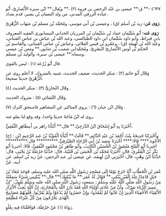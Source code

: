٤٦٣٧ -** ق:** عيسى بن عَبْد الرحمن بن فروة (٢) ،** ويُقال:** ابْن سبرة الأَنْصارِيّ، أَبُو عبادة الزرقي المدني، من ولد النعمان بْن بشير، قدم بغداد.

**رَوَى عَن:** زيد بْن أسلم (ق) ، وعيسى بْن أَبي موسى، ومُحَمَّد بْن مسلم بْن شهاب الزُّهْرِيّ.

**رَوَى عَنه:** أَبُو سُلَيْمان حماد بْن سُلَيْمان بْن المرزبان الحداني النيسابوري الفقيه المعروف بابن قيراط، وأبو داود سُلَيْمان ابن داود الطيالسي، وعبد الله بْن عياش بن عباس القتباني، وعَبْد الله بْن لَهِيعَة (ق) ، وعَمْرو بْن قيس الملائي، وعياش بْن عباس القتباني، والقاسم بْن الحكم بْن أوس الأَنْصارِيّ البَصْرِيّ، ومُحَمَّدابن شعيب بْن شابور،** ومعن بْن عيسى وسماه:** عيسى بْن سبرة، والوليد بْن مسلم.

قال أَبُو زُرْعَة (١) : ليس بالقوي.

وَقَال أَبُو حاتم (٢) : منكر الحديث، ضعيف الحديث، شبيه بالمتروك، لا أعلم روى عن الزُّهْرِيّ حديثا صحيحا.

وقَال البُخارِيُّ (٣) : منكر الحديث (٤) .

وَقَال النَّسَائي (٥) : متروك الحديث.

وَقَال ابْن حبان (٦) : يروي المناكير عَنِ المشاهير فاستحق الترك (٧) .

روى له ابْنُ مَاجَهْ حديثا واحدا، وقد وقع لنا بعلو عنه.

أَخْبَرَنَا بِهِ أَبُو إِسْحَاقَ ابْنُ الدَّرَجِيِّ،** قال:** أَنْبَأَنَا زاهر بن أَبيطَاهِرٍ الثَّقَفِيُّ.

(ح) : وأَخْبَرَتْنَا خَدِيجَةُ بِنْتُ أَحْمَدَ بْنِ عَبْدِ الدَّائِمِ،** قَالَتْ:** أَنْبَأَنَا الْمُؤَيَّدُ بْنُ عَبد الرَّحِيمِ ابْنِ الأَخُوة.**** قَالا:**** أَخْبَرَنَا سَعِيد بْنُ أَبي الرَّجَاءِ الصَّيْرَفِيُّ،********** قال:********** أخبرنا أَبُو الْفَتْحِ مَنْصُورُ بْنُ الْحُسَيْنِ الْكَاتِبُ، وأَبُو طَاهِرِ بْنُ مَحْمُودٍ الثَّقَفِيُّ، قَالا: أخبرنا أَبُو بَكْرِ بْنُ الْمُقْرِئِ، قال: أَخْبَرَنَا مُحَمَّد بْن الْحَسَن بْن قُتَيْبَةَ، قال: حَدَّثَنَا حَرْمَلَةُ بْنُ يَحْيَى، قال: حَدَّثَنَا ابْنُ وهْبٍ، قال: أَخْبَرَنِي ابْنُ لَهِيعَة، عَنِ عِيسَى بْن عبد الرحمن، عَنْ زيد بْن اسلم، عَن أبيه، عَنْ

عُمَر بْنِ الْخَطَّابِ أَنَّهُ خَرَجَ يَوْمًا إِلَى مَسْجِدِ رَسُولِ اللَّهِ صلى الله عليه وسلم، فَوَجَدَ مُعَاذَ بْنَ جَبَلٍ قَاعِدًا عِنْدَ الْقَبْرِ يَبْكِي،** فَقَالَ لَهُ عُمَر:** مَا يُبْكِيكَ؟** قال:** يُبْكِينِي شَيْءٌ سَمِعْتُهُ مِنْ رَسُولِ اللَّهِ صَلَّى اللَّهُ عَلَيْهِ وسَلَّمَ ; سمعت رَسُول اللَّهِ صلى الله عليه وسَلَّمَ يَقُولُ: "إِنَّ يَسِيرَ الرِّيَاءِ شِرْكٌ، وأَنَّ مَنْ عَادَى أَوْلِيَاءَ اللَّهِ فَقَدْ بَارَزَ اللَّهَ بِالْمُحَارَبَةِ، إِنَّ اللَّهَ يُحِبُّ الأَبْرَارَ الأَتْقِيَاءَ الأَخْفِيَاءَ الَّذِينَ إِنْ غَابُوا لَمْ يُفْقَدُوا، وإِنْ حَضَرُوا لَمْ يُدْعَوْا ولَمْ يُقَرَّبُوا، قُلُوبُهُمْ مَصَابِيحُ الْهُدَى يَخْرُجُونَ مِنْ كُلِّ غَبْرَاءَ مُظْلِمَةٍ.

رَوَاهُ (١) عَنْ حَرْمَلَةَ، فَوَافَقْنَاهُ فِيهِ بِعُلُوٍ.
